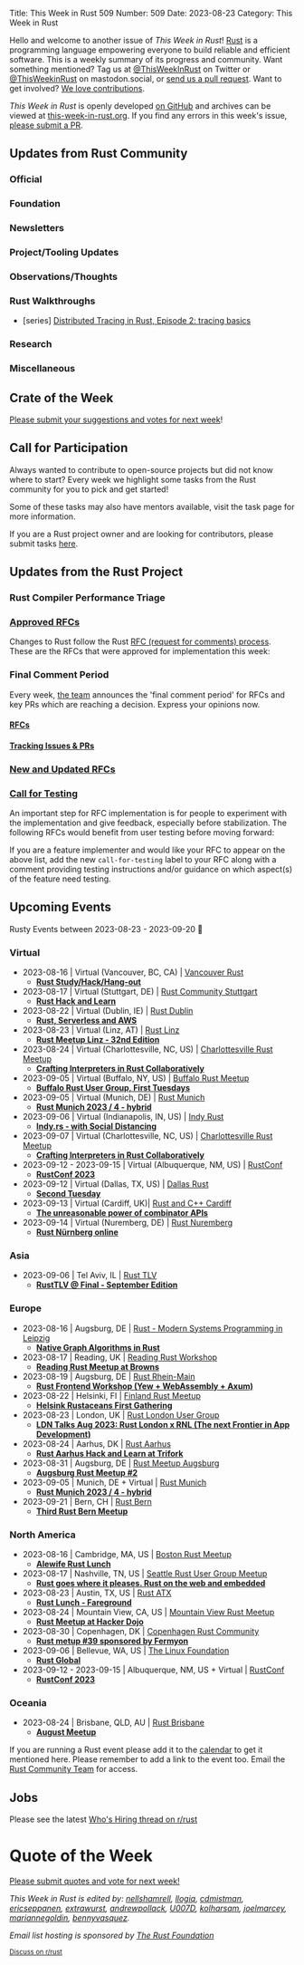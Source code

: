 Title: This Week in Rust 509
Number: 509
Date: 2023-08-23
Category: This Week in Rust

Hello and welcome to another issue of *This Week in Rust*!
[Rust](https://www.rust-lang.org/) is a programming language empowering everyone to build reliable and efficient software.
This is a weekly summary of its progress and community.
Want something mentioned? Tag us at [@ThisWeekInRust](https://twitter.com/ThisWeekInRust) on Twitter or [@ThisWeekinRust](https://mastodon.social/@thisweekinrust) on mastodon.social, or [send us a pull request](https://github.com/rust-lang/this-week-in-rust).
Want to get involved? [We love contributions](https://github.com/rust-lang/rust/blob/master/CONTRIBUTING.md).

*This Week in Rust* is openly developed [on GitHub](https://github.com/rust-lang/this-week-in-rust) and archives can be viewed at [this-week-in-rust.org](https://this-week-in-rust.org/).
If you find any errors in this week's issue, [please submit a PR](https://github.com/rust-lang/this-week-in-rust/pulls).

## Updates from Rust Community

<!--

Dear community contributors:
Please read README.md for guidance on submissions.
Each submitted link should be of the form:

* [Title of the Linked Page](https://example.com/my_article)

If you don't know which category to use, feel free to submit a PR anyway
and just ask the editors to select the category.

-->

### Official

### Foundation

### Newsletters

### Project/Tooling Updates

### Observations/Thoughts

### Rust Walkthroughs

-  [series] [Distributed Tracing in Rust, Episode 2: tracing basics](https://heikoseeberger.de/2023-08-18-dist-tracing-2/)

### Research

### Miscellaneous

## Crate of the Week

<!-- COTW goes here -->

[Please submit your suggestions and votes for next week][submit_crate]!

[submit_crate]: https://users.rust-lang.org/t/crate-of-the-week/2704

## Call for Participation

Always wanted to contribute to open-source projects but did not know where to start?
Every week we highlight some tasks from the Rust community for you to pick and get started!

Some of these tasks may also have mentors available, visit the task page for more information.

<!-- CFPs go here, use this format: * [project name - title of issue](link to issue) -->
<!-- * [ - ]() -->

If you are a Rust project owner and are looking for contributors, please submit tasks [here][guidelines].

[guidelines]: https://users.rust-lang.org/t/twir-call-for-participation/4821

## Updates from the Rust Project

<!-- Rust updates go here -->

### Rust Compiler Performance Triage

<!-- Perf results go here -->

### [Approved RFCs](https://github.com/rust-lang/rfcs/commits/master)

Changes to Rust follow the Rust [RFC (request for comments) process](https://github.com/rust-lang/rfcs#rust-rfcs). These
are the RFCs that were approved for implementation this week:

<!-- Approved RFCs go here, use this format: * [Topic](URL) -->
<!-- or if none were approved this week, use: * *No RFCs were approved this week.* -->
<!-- * []() -->

<!--
### [Approved Major Change Proposals (MCP)](https://forge.rust-lang.org/compiler/mcp.html)
<!~~ MCPs occur infrequently, so this section is commented out by default. ~~>
<!~~ MCPs which have been approved or rejected this week go here, use this format: * [major change accepted|rejected] [Topic](URL) ~~>
-->

### Final Comment Period

Every week, [the team](https://www.rust-lang.org/team.html) announces the 'final comment period' for RFCs and key PRs
which are reaching a decision. Express your opinions now.

#### [RFCs](https://github.com/rust-lang/rfcs/labels/final-comment-period)

<!-- RFCs which have entered FCP go here, use this format: * [disposition: merge|close] [Topic](URL) -->
<!-- or if none entered FCP this week, use: * *No RFCs entered Final Comment Period this week.* -->
<!-- * [disposition: ] []() -->

#### [Tracking Issues & PRs](https://github.com/rust-lang/rust/issues?q=is%3Aopen+label%3Afinal-comment-period+sort%3Aupdated-desc)

<!-- Tracking Issues which have entered FCP go here, use this format: * [disposition: merge|close] [Topic](URL) -->
<!-- or if none entered FCP this week, use: * *No Tracking Issues or PRs entered Final Comment Period this week.* -->
<!-- * [disposition: ] []() -->

### [New and Updated RFCs](https://github.com/rust-lang/rfcs/pulls)

<!-- New or updated RFCs go here, use this format: * [new|updated] [Topic](URL) -->
<!-- or if there are no new or updated RFCs this week, use: * *No New or Updated RFCs were created this week.* -->
<!-- * [new|updated] []() -->

### [Call for Testing](https://github.com/rust-lang/rfcs/issues?q=label%3Acall-for-testing)
An important step for RFC implementation is for people to experiment with the
implementation and give feedback, especially before stabilization.  The following
RFCs would benefit from user testing before moving forward:

<!-- Calls for Testing go here, use this format:
    * [<RFC Topic>](<RFC URL>)
        * [Tracking Issue](<Tracking Issue URL>)
        * [Testing steps](<Testing Steps URL>)
-->
<!-- or if there are no new or updated RFCs this week, use: * *No New or Updated RFCs were created this week.* -->
<!-- Remember to remove the `call-for-testing` label from the RFC so that the maintainer can signal for testers again, if desired. -->

If you are a feature implementer and would like your RFC to appear on the above list, add the new `call-for-testing`
label to your RFC along with a comment providing testing instructions and/or guidance on which aspect(s) of the feature
need testing.

## Upcoming Events

Rusty Events between 2023-08-23 - 2023-09-20 🦀

### Virtual

* 2023-08-16 | Virtual (Vancouver, BC, CA) | [Vancouver Rust](https://www.meetup.com/vancouver-rust/)
    * [**Rust Study/Hack/Hang-out**](https://www.meetup.com/vancouver-rust/events/kmhpftyfclbvb/)
* 2023-08-17 | Virtual (Stuttgart, DE) | [Rust Community Stuttgart](https://www.meetup.com/rust-community-stuttgart/)
    * [**Rust Hack and Learn**](https://www.meetup.com/opentechschool-berlin/events/295051663/)
* 2023-08-22 | Virtual (Dublin, IE) | [Rust Dublin](https://www.meetup.com/Rust-Dublin/)
    * [**Rust, Serverless and AWS**](https://www.meetup.com/Rust-Dublin/events/294587280/)
* 2023-08-23 | Virtual (Linz, AT) | [Rust Linz](https://www.meetup.com/rust-linz/)
    * [**Rust Meetup Linz - 32nd Edition**](https://www.meetup.com/rust-linz/events/294718621/)
* 2023-08-24 | Virtual (Charlottesville, NC, US) | [Charlottesville Rust Meetup](https://www.meetup.com/charlottesville-rust-meetup/)
    * [**Crafting Interpreters in Rust Collaboratively**](https://www.meetup.com/charlottesville-rust-meetup/events/295250677/)
* 2023-09-05 | Virtual (Buffalo, NY, US) | [Buffalo Rust Meetup](https://www.meetup.com/buffalo-rust-meetup/)
    * [**Buffalo Rust User Group, First Tuesdays**](https://www.meetup.com/buffalo-rust-meetup/events/295207389/)
* 2023-09-05 | Virtual (Munich, DE) | [Rust Munich](https://www.meetup.com/rust-munich/)
    * [**Rust Munich 2023 / 4 - hybrid**](https://www.meetup.com/rust-munich/events/294186101/)
* 2023-09-06 | Virtual (Indianapolis, IN, US) | [Indy Rust](https://www.meetup.com/indyrs/)
    * [**Indy.rs - with Social Distancing**](https://www.meetup.com/indyrs/events/294049877)
* 2023-09-07 | Virtual (Charlottesville, NC, US) | [Charlottesville Rust Meetup](https://www.meetup.com/charlottesville-rust-meetup/)
    * [**Crafting Interpreters in Rust Collaboratively**](https://www.meetup.com/charlottesville-rust-meetup/events/ngnwftyfcmbkb/)
* 2023-09-12 - 2023-09-15 | Virtual (Albuquerque, NM, US) | [RustConf](https://rustconf.com/)
    * [**RustConf 2023**](https://rustconf.com/)
* 2023-09-12 | Virtual (Dallas, TX, US) | [Dallas Rust](https://www.meetup.com/dallas-rust/)
    * [**Second Tuesday**](https://www.meetup.com/dallas-rust/events/gqdlgtyfcmbqb/)
* 2023-09-13 | Virtual (Cardiff, UK)| [Rust and C++ Cardiff](https://www.meetup.com/rust-and-c-plus-plus-in-cardiff)
    * [**The unreasonable power of combinator APIs**](https://www.meetup.com/rust-and-c-plus-plus-in-cardiff/events/294748626)
* 2023-09-14 | Virtual (Nuremberg, DE) | [Rust Nuremberg](https://www.meetup.com/rust-noris/)
    * [**Rust Nürnberg online**](https://www.meetup.com/rust-noris/events/289732655)

### Asia

* 2023-09-06 | Tel Aviv, IL | [Rust TLV](https://www.meetup.com/rust-tlv/)
    * [**RustTLV @ Final - September Edition**](https://www.meetup.com/rust-tlv/events/295441355/)

### Europe

* 2023-08-16 | Augsburg, DE | [Rust - Modern Systems Programming in Leipzig](https://www.meetup.com/rust-modern-systems-programming-in-leipzig/)
    * [**Native Graph Algorithms in Rust**](https://www.meetup.com/rust-modern-systems-programming-in-leipzig/events/295191245/)
* 2023-08-17 | Reading, UK | [Reading Rust Workshop](https://www.meetup.com/reading-rust-workshop/)
    * [**Reading Rust Meetup at Browns**](https://www.meetup.com/reading-rust-workshop/events/294201562/)
* 2023-08-19 | Augsburg, DE | [Rust Rhein-Main](https://www.meetup.com/rust-rhein-main/)
    * [**Rust Frontend Workshop (Yew + WebAssembly + Axum)**](https://www.meetup.com/rust-rhein-main/events/295298582/)
* 2023-08-22 | Helsinki, FI | [Finland Rust Meetup](https://www.meetup.com/helsinki-rust-meetup-group)
    * [**Helsink Rustaceans First Gathering**](https://www.meetup.com/helsinki-rust-meetup-group/events/294616573/)
* 2023-08-23 | London, UK | [Rust London User Group](https://www.meetup.com/rust-london-user-group/)
    * [**LDN Talks Aug 2023: Rust London x RNL (The next Frontier in App Development)**](https://www.meetup.com/rust-london-user-group/events/295338396/)
* 2023-08-24 | Aarhus, DK | [Rust Aarhus](https://www.meetup.com/rust-aarhus/)
    * [**Rust Aarhus Hack and Learn at Trifork**](https://www.meetup.com/rust-aarhus/events/293950871/)
* 2023-08-31 | Augsburg, DE | [Rust Meetup Augsburg](https://www.meetup.com/rust-meetup-augsburg/)
    * [**Augsburg Rust Meetup #2**](https://www.meetup.com/rust-meetup-augsburg/events/294538503/)
* 2023-09-05 | Munich, DE + Virtual | [Rust Munich](https://www.meetup.com/rust-munich/)
    * [**Rust Munich 2023 / 4 - hybrid**](https://www.meetup.com/rust-munich/events/294186101/)
* 2023-09-21 | Bern, CH | [Rust Bern](https://www.meetup.com/de-DE/rust-bern/)
    * [**Third Rust Bern Meetup**](https://www.meetup.com/rust-bern/events/295503351/)

### North America

* 2023-08-16 | Cambridge, MA, US | [Boston Rust Meetup](https://www.meetup.com/bostonrust/)
    * [**Alewife Rust Lunch**](https://www.meetup.com/bostonrust/events/294910746/)
* 2023-08-17 | Nashville, TN, US | [Seattle Rust User Group Meetup](https://www.meetup.com/music-city-rust-developers/)
    * [**Rust goes where it pleases. Rust on the web and embedded**](https://www.meetup.com/music-city-rust-developers/events/294805470/)
* 2023-08-23 | Austin, TX, US | [Rust ATX](https://www.meetup.com/rust-atx/)
    * [**Rust Lunch - Fareground**](https://www.meetup.com/rust-atx/events/295008514)
* 2023-08-24 | Mountain View, CA, US | [Mountain View Rust Meetup](https://www.meetup.com/mv-rust-meetup/)
    * [**Rust Meetup at Hacker Dojo**](https://www.meetup.com/mv-rust-meetup/events/295107743/)
* 2023-08-30 | Copenhagen, DK | [Copenhagen Rust Community](https://www.meetup.com/copenhagen-rust-community/)
    * [**Rust metup #39 sponsored by Fermyon**](https://www.meetup.com/copenhagen-rust-community/events/294806394)
* 2023-09-06 | Bellevue, WA, US | [The Linux Foundation](https://www.linuxfoundation.org/)
    * [**Rust Global**](https://events.linuxfoundation.org/rust-global/)
* 2023-09-12 - 2023-09-15 | Albuquerque, NM, US  + Virtual | [RustConf](https://rustconf.com/)
    * [**RustConf 2023**](https://rustconf.com/)

### Oceania

* 2023-08-24 | Brisbane, QLD, AU | [Rust Brisbane](https://www.meetup.com/rust-brisbane/)
    * [**August Meetup**](https://www.meetup.com/rust-brisbane/events/295415680/)

If you are running a Rust event please add it to the [calendar] to get
it mentioned here. Please remember to add a link to the event too.
Email the [Rust Community Team][community] for access.

[calendar]: https://www.google.com/calendar/embed?src=apd9vmbc22egenmtu5l6c5jbfc%40group.calendar.google.com
[community]: mailto:community-team@rust-lang.org

## Jobs
<!--

Rust Jobs:

TWiR has stopped featuring individual job postings. You can read more about this change here:

https://github.com/rust-lang/this-week-in-rust/issues/3412

-->

Please see the latest [Who's Hiring thread on r/rust](INSERT_LINK_HERE)

# Quote of the Week

<!-- QOTW goes here -->

[Please submit quotes and vote for next week!](https://users.rust-lang.org/t/twir-quote-of-the-week/328)

*This Week in Rust is edited by: [nellshamrell](https://github.com/nellshamrell), [llogiq](https://github.com/llogiq), [cdmistman](https://github.com/cdmistman), [ericseppanen](https://github.com/ericseppanen), [extrawurst](https://github.com/extrawurst), [andrewpollack](https://github.com/andrewpollack), [U007D](https://github.com/U007D), [kolharsam](https://github.com/kolharsam), [joelmarcey](https://github.com/joelmarcey), [mariannegoldin](https://github.com/mariannegoldin), [bennyvasquez](https://github.com/bennyvasquez).*

*Email list hosting is sponsored by [The Rust Foundation](https://foundation.rust-lang.org/)*

<small>[Discuss on r/rust](REDDIT_LINK_HERE)</small>

